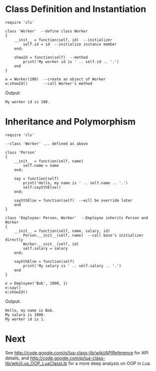 # Class Definition and Instantiation #
```
require 'cls'

class 'Worker'  --define class Worker
{
    __init__ = function(self, id)  --initializer
        self.id = id  --initialize instance member
    end;

    showId = function(self)  --method
        print('My worker id is ' .. self.id .. '.')
    end
}

w = Worker(100)  --create an object of Worker
w:showId()       --call Worker's method
```

Output:
```
My worker id is 100.
```

# Inheritance and Polymorphism #

```
require 'cls'

--class 'Worker' ... defined as above

class 'Person'
{
    __init__ = function(self, name)
        self.name = name
    end;

    say = function(self)
        print('Hello, my name is ' .. self.name .. '.')
        self:saySthElse()
    end;

    saySthElse = function(self)  --will be override later
    end
}

class 'Employee: Person, Worker'  --Employee inherits Person and Worker
{
    __init__ = function(self, name, salary, id)
        Person.__init__(self, name)  --call base's initializer directly
        Worker.__init__(self, id)
        self.salary = salary
    end;

    saySthElse = function(self)
        print('My salary is ' .. self.salary .. '.')
    end
}

e = Employee('Bob', 1000, 1)
e:say()
e:showId()

```

Output:
```
Hello, my name is Bob.
My salary is 1000.
My worker id is 1.
```

# Next #
See http://code.google.com/p/lua-class-lib/wiki/APIReference for API details, and http://code.google.com/p/lua-class-lib/wiki/Lua_OOP_LuaClassLib for a more deep analysis on OOP in Lua.